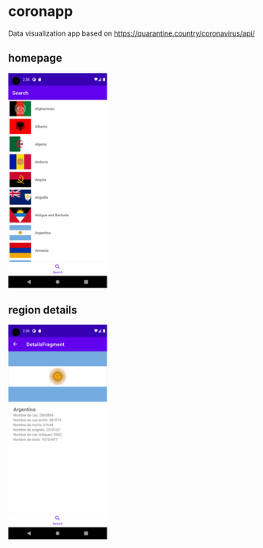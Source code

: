 # coronapp

Data visualization app based on https://quarantine.country/coronavirus/api/

## homepage
<img src="/screenshots/homepage.png?raw=true" alt="homepage" width="200"/>

## region details
<img src="/screenshots/details.png?raw=true" alt="details" width="200"/>